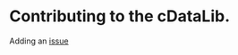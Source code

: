 # Contributing to the cDataLib.
Adding an [issue](https://github.com/Oblivious-Oblivious/cDataLib/issues)
